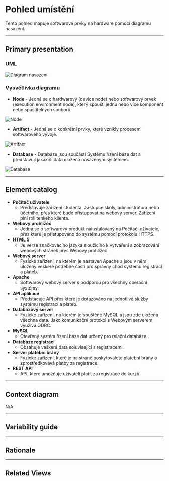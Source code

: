 # Pohled umístění
Tento pohled mapuje softwarové prvky na hardware pomocí diagramu nasazení.

---

## Primary presentation
### UML
![Diagram nasazení](https://github.com/michaelslavev/4IT575-seminarni-prace/blob/1f893ee628bccc2657125208a845d7b6f3ee9685/SOA/assets/diagram-nasazen%C3%AD-SOA.png "Diagram nasazení")

### Vysvětlivka diagramu
- **Node** - Jedná se o hardwarový (device node) nebo softwarový prvek (execution environment node), který spouští jednu nebo více komponent nebo spustitelných souborů.

![Node](https://github.com/michaelslavev/4IT575-seminarni-prace/blob/1f893ee628bccc2657125208a845d7b6f3ee9685/SOA/assets/prvky-diagram%C5%AF/Node.png "Označení Node")

- **Artifact** - Jedná se o konkrétní prvky, které vznikly procesem softwarového vývoje.

![Artifact](https://github.com/michaelslavev/4IT575-seminarni-prace/blob/1f893ee628bccc2657125208a845d7b6f3ee9685/SOA/assets/prvky-diagram%C5%AF/Artifact.png "Označení Artifactu")

- **Database** - Databáze jsou součástí Systému řízení báze dat a představují jakákoli data uložená nasazeným systémem.

![Database](https://github.com/michaelslavev/4IT575-seminarni-prace/blob/1f893ee628bccc2657125208a845d7b6f3ee9685/SOA/assets/prvky-diagram%C5%AF/Database.png "Označení Database")

---

## Element catalog
- **Počítač uživatele**
    - Představuje zařízení studenta, zástupce školy, administrátora nebo účetního, přes které bude přistupovat na webový server. Zařízení plní roli tenkého klienta.
- **Webový prohlížeč**
    - Jedná se o softwarový produkt nainstalovaný na Počítači uživatele, přes které je přistupováno do systému pomocí protokolu HTTPS.
- **HTML 5**
    - Je verze značkovacího jazyka sloužícího k vytváření a zobrazování webových stránek přes Webový prohlížeč.
- **Webový server**
    -  Fyzické zařízení, na kterém je nastaven Apache a jsou v něm uloženy veškeré potřebné části pro správný chod systému registrací a plateb.
- **Apache**
    - Softwarový webový server s podporou pro všechny operační systémy.
- **API aplikace**
    - Předstacuje API přes které je dotazováno na jednotlivé služby systému registrací a plateb.
- **Databázový server**
    - Fyzické zařízení, na kterém je spuštěné MySQL a jsou zde uložena všechna data. Jako komunikační protokol s Webovým serverem využívá ODBC.
- **MySQL**
    - Otevřený systém řízení báze dat určený pro relační databáze.
- **Databáze registrací**
    - Obsahuje veškerá data soiuvisející s registracemi.
- **Server platební brány**
    - Fyzické zařízení, které je na straně poskytovalete platební brány a zprostředkovává platby za registrace.
- **REST API**
    - API, které umožňuje uživateli platit za registrace do kurzů.

---
## Context diagram
N/A

---
## Variability guide

---

## Rationale

---

## Related Views
